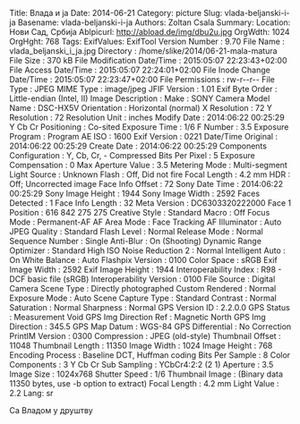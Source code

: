 Title: Влада и ја
Date: 2014-06-21
Category: picture
Slug: vlada-beljanski-i-ja
Basename: vlada-beljanski-i-ja
Authors: Zoltan Csala
Summary:
Location: Нови Сад, Србија
Ablpicurl: http://abload.de/img/dbu2u.jpg
OrgWdth: 1024
OrgHght: 768
Tags:
ExifValues: ExifTool Version Number : 9.70
            File Name : vlada_beljanski_i_ja.jpg
            Directory : /home/slike/2014/06-21-mala-matura
            File Size : 370 kB
            File Modification Date/Time : 2015:05:07 22:23:43+02:00
            File Access Date/Time : 2015:05:07 22:24:01+02:00
            File Inode Change Date/Time : 2015:05:07 22:23:47+02:00
            File Permissions : rw-r--r--
            File Type : JPEG
            MIME Type : image/jpeg
            JFIF Version : 1.01
            Exif Byte Order : Little-endian (Intel, II)
            Image Description :
            Make : SONY
            Camera Model Name : DSC-HX5V
            Orientation : Horizontal (normal)
            X Resolution : 72
            Y Resolution : 72
            Resolution Unit : inches
            Modify Date : 2014:06:22 00:25:29
            Y Cb Cr Positioning : Co-sited
            Exposure Time : 1/6
            F Number : 3.5
            Exposure Program : Program AE
            ISO : 1600
            Exif Version : 0221
            Date/Time Original : 2014:06:22 00:25:29
            Create Date : 2014:06:22 00:25:29
            Components Configuration : Y, Cb, Cr, -
            Compressed Bits Per Pixel : 5
            Exposure Compensation : 0
            Max Aperture Value : 3.5
            Metering Mode : Multi-segment
            Light Source : Unknown
            Flash : Off, Did not fire
            Focal Length : 4.2 mm
            HDR : Off; Uncorrected image
            Face Info Offset : 72
            Sony Date Time : 2014:06:22 00:25:29
            Sony Image Height : 1944
            Sony Image Width : 2592
            Faces Detected : 1
            Face Info Length : 32
            Meta Version : DC6303320222000
            Face 1 Position : 616 842 275 275
            Creative Style : Standard
            Macro : Off
            Focus Mode : Permanent-AF
            AF Area Mode : Face Tracking
            AF Illuminator : Auto
            JPEG Quality : Standard
            Flash Level : Normal
            Release Mode : Normal
            Sequence Number : Single
            Anti-Blur : On (Shooting)
            Dynamic Range Optimizer : Standard
            High ISO Noise Reduction 2 : Normal
            Intelligent Auto : On
            White Balance : Auto
            Flashpix Version : 0100
            Color Space : sRGB
            Exif Image Width : 2592
            Exif Image Height : 1944
            Interoperability Index : R98 - DCF basic file (sRGB)
            Interoperability Version : 0100
            File Source : Digital Camera
            Scene Type : Directly photographed
            Custom Rendered : Normal
            Exposure Mode : Auto
            Scene Capture Type : Standard
            Contrast : Normal
            Saturation : Normal
            Sharpness : Normal
            GPS Version ID : 2.2.0.0
            GPS Status : Measurement Void
            GPS Img Direction Ref : Magnetic North
            GPS Img Direction : 345.5
            GPS Map Datum : WGS-84
            GPS Differential : No Correction
            PrintIM Version : 0300
            Compression : JPEG (old-style)
            Thumbnail Offset : 11048
            Thumbnail Length : 11350
            Image Width : 1024
            Image Height : 768
            Encoding Process : Baseline DCT, Huffman coding
            Bits Per Sample : 8
            Color Components : 3
            Y Cb Cr Sub Sampling : YCbCr4:2:2 (2 1)
            Aperture : 3.5
            Image Size : 1024x768
            Shutter Speed : 1/6
            Thumbnail Image : (Binary data 11350 bytes, use -b option to extract)
            Focal Length : 4.2 mm
            Light Value : 2.2
Lang: sr

Са Владом у друштву
